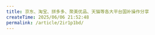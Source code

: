 ```yaml
---
title: 京东、淘宝、拼多多、聚美优品、天猫等各大平台国补操作分享
createTime: 2025/06/06 21:52:48
permalink: /article/2ir1p1bd/
---
```

